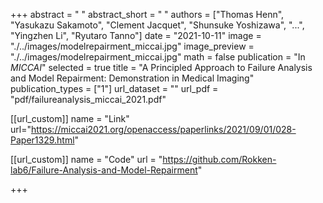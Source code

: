 +++
abstract = " "
abstract_short = " "
authors = ["Thomas Henn", "Yasukazu Sakamoto", "Clement Jacquet", "Shunsuke Yoshizawa", "...",  "Yingzhen Li",  "Ryutaro Tanno"]
date = "2021-10-11"
image = "./../images/modelrepairment_miccai.jpg"
image_preview = "./../images/modelrepairment_miccai.jpg"
math = false
publication = "In *MICCAI*"
selected = true
title = "A Principled Approach to Failure Analysis and Model Repairment: Demonstration in Medical Imaging"
publication_types = ["1"]
url_dataset = ""
url_pdf = "pdf/failureanalysis_miccai_2021.pdf"

[[url_custom]]
name = "Link"
url="https://miccai2021.org/openaccess/paperlinks/2021/09/01/028-Paper1329.html"

[[url_custom]]
name = "Code"
url = "https://github.com/Rokken-lab6/Failure-Analysis-and-Model-Repairment"


+++

